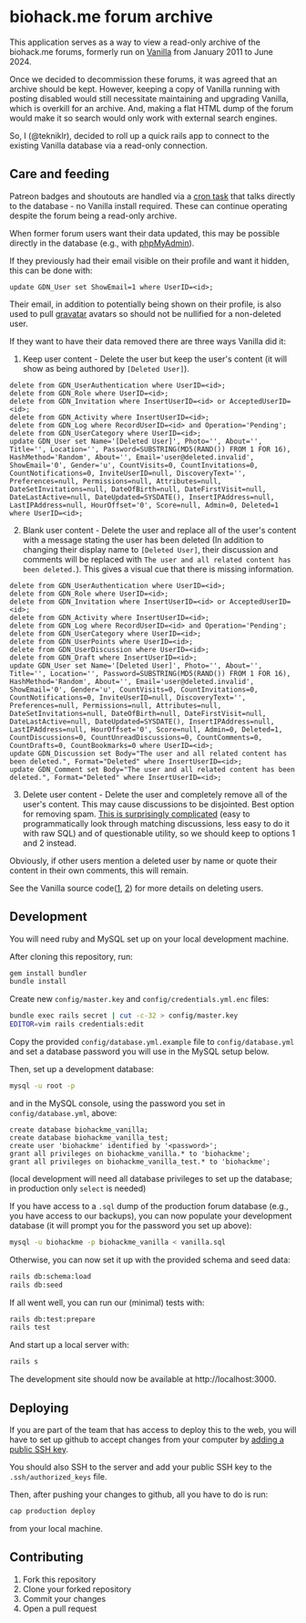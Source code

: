 # biohack.me forum archive

This application serves as a way to view a read-only archive of the biohack.me forums, formerly run on [Vanilla](https://open.vanillaforums.com/) from January 2011 to June 2024.

Once we decided to decommission these forums, it was agreed that an archive should be kept. However, keeping a copy of Vanilla running with posting disabled would still necessitate maintaining and upgrading Vanilla, which is overkill for an archive. And, making a flat HTML dump of the forum would make it so search would only work with external search engines.

So, I (@tekniklr), decided to roll up a quick rails app to connect to the existing Vanilla database via a read-only connection.


## Care and feeding

Patreon badges and shoutouts are handled via a [cron task](https://github.com/biohack-me/Patreon-patron-sync) that talks directly to the database - no Vanilla install required. These can continue operating despite the forum being a read-only archive.

When former forum users want their data updated, this may be possible directly in the database (e.g., with [phpMyAdmin](https://www.phpmyadmin.net/)).

If they previously had their email visible on their profile and want it hidden, this can be done with:
```mysql
update GDN_User set ShowEmail=1 where UserID=<id>;
```
Their email, in addition to potentially being shown on their profile, is also used to pull [gravatar](https://gravatar.com/) avatars so should not be nullified for a non-deleted user.

If they want to have their data removed there are three ways Vanilla did it:
1. Keep user content - Delete the user but keep the user's content (it will show as being authored by `[Deleted User]`).
```mysql
delete from GDN_UserAuthentication where UserID=<id>;
delete from GDN_Role where UserID=<id>;
delete from GDN_Invitation where InsertUserID=<id> or AcceptedUserID=<id>;
delete from GDN_Activity where InsertUserID=<id>;
delete from GDN_Log where RecordUserID=<id> and Operation='Pending';
delete from GDN_UserCategory where UserID=<id>;
update GDN_User set Name='[Deleted User]', Photo='', About='', Title='', Location='', Password=SUBSTRING(MD5(RAND()) FROM 1 FOR 16), HashMethod='Random', About='', Email='user@deleted.invalid', ShowEmail='0', Gender='u', CountVisits=0, CountInvitations=0, CountNotifications=0, InviteUserID=null, DiscoveryText='', Preferences=null, Permissions=null, Attributes=null, DateSetInvitations=null, DateOfBirth=null, DateFirstVisit=null, DateLastActive=null, DateUpdated=SYSDATE(), InsertIPAddress=null, LastIPAddress=null, HourOffset='0', Score=null, Admin=0, Deleted=1 where UserID=<id>;
```
2. Blank user content - Delete the user and replace all of the user's content with a message stating the user has been deleted (In addition to changing their display name to `[Deleted User]`, their discussion and comments will be replaced with `The user and all related content has been deleted.`). This gives a visual cue that there is missing information.
```mysql
delete from GDN_UserAuthentication where UserID=<id>;
delete from GDN_Role where UserID=<id>;
delete from GDN_Invitation where InsertUserID=<id> or AcceptedUserID=<id>;
delete from GDN_Activity where InsertUserID=<id>;
delete from GDN_Log where RecordUserID=<id> and Operation='Pending';
delete from GDN_UserCategory where UserID=<id>;
delete from GDN_UserPoints where UserID=<id>;
delete from GDN_UserDiscussion where UserID=<id>;
delete from GDN_Draft where InsertUserID=<id>;
update GDN_User set Name='[Deleted User]', Photo='', About='', Title='', Location='', Password=SUBSTRING(MD5(RAND()) FROM 1 FOR 16), HashMethod='Random', About='', Email='user@deleted.invalid', ShowEmail='0', Gender='u', CountVisits=0, CountInvitations=0, CountNotifications=0, InviteUserID=null, DiscoveryText='', Preferences=null, Permissions=null, Attributes=null, DateSetInvitations=null, DateOfBirth=null, DateFirstVisit=null, DateLastActive=null, DateUpdated=SYSDATE(), InsertIPAddress=null, LastIPAddress=null, HourOffset='0', Score=null, Admin=0, Deleted=1, CountDiscussions=0, CountUnreadDiscussions=0, CountComments=0, CountDrafts=0, CountBookmarks=0 where UserID=<id>;
update GDN_Discussion set Body="The user and all related content has been deleted.", Format="Deleted" where InsertUserID=<id>;
update GDN_Comment set Body="The user and all related content has been deleted.", Format="Deleted" where InsertUserID=<id>;
```
3. Delete user content - Delete the user and completely remove all of the user's content. This may cause discussions to be disjointed. Best option for removing spam. [This is surprisingly complicated](https://github.com/vanilla/vanilla/blob/2a966a61d9acd6dfdfc78510b4f2387b36756649/applications/vanilla/settings/class.hooks.php#L154-L227) (easy to programmatically look through matching discussions, less easy to do it with raw SQL) and of questionable utility, so we should keep to options 1 and 2 instead.

Obviously, if other users mention a deleted user by name or quote their content in their own comments, this will remain.

See the Vanilla source code([1](https://github.com/vanilla/vanilla/blob/2a966a61d9acd6dfdfc78510b4f2387b36756649/applications/dashboard/models/class.usermodel.php#L5325-L5464), [2](https://github.com/vanilla/vanilla/blob/2a966a61d9acd6dfdfc78510b4f2387b36756649/applications/vanilla/settings/class.hooks.php#L128-L256)) for more details on deleting users.


## Development

You will need ruby and MySQL set up on your local development machine.

After cloning this repository, run:
```bash
gem install bundler
bundle install
```

Create new `config/master.key` and `config/credentials.yml.enc` files:
```bash
bundle exec rails secret | cut -c-32 > config/master.key
EDITOR=vim rails credentials:edit
```

Copy the provided `config/database.yml.example` file to `config/database.yml` and set a database password you will use in the MySQL setup below.

Then, set up a development database:
```bash
mysql -u root -p
```
and in the MySQL console, using the password you set in `config/database.yml`, above:
```mysql
create database biohackme_vanilla;
create database biohackme_vanilla_test;
create user 'biohackme' identified by '<password>';
grant all privileges on biohackme_vanilla.* to 'biohackme';
grant all privileges on biohackme_vanilla_test.* to 'biohackme';
```
(local development will need all database privileges to set up the database; in production only `select` is needed)

If you have access to a `.sql` dump of the production forum database (e.g., you have access to our backups), you can now populate your development database (it will prompt you for the password you set up above):
```bash
mysql -u biohackme -p biohackme_vanilla < vanilla.sql
```
Otherwise, you can now set it up with the provided schema and seed data:
```bash
rails db:schema:load
rails db:seed
```

If all went well, you can run our (minimal) tests with:
```bash
rails db:test:prepare
rails test
```
And start up a local server with:
```bash
rails s
```
The development site should now be available at http://localhost:3000.


## Deploying

If you are part of the team that has access to deploy this to the web, you will have to set up github to accept changes from your computer by [adding a public SSH key](https://github.com/settings/keys).

You should also SSH to the server and add your public SSH key to the `.ssh/authorized_keys` file.

Then, after pushing your changes to github, all you have to do is run:
```bash
cap production deploy
```
from your local machine.


## Contributing

1. Fork this repository
2. Clone your forked repository
3. Commit your changes
4. Open a pull request